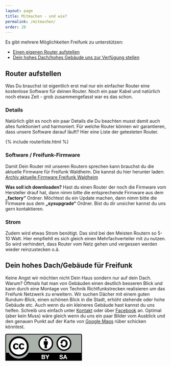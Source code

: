 ```yaml
---
layout: page
title: Mitmachen - und wie?
permalink: /mitmachen/
order: 20
---
```


Es gibt mehrere Möglichkeiten Freifunk zu unterstützen:


* [Einen eigenen Router aufstellen](#router-aufstellen)
* [Dein hohes Dach/hohes Gebäude uns zur Verfügung stellen](#dein-hohes-dachgebude-fr-freifunk)


## Router aufstellen

Was Du brauchst ist eigentlich erst mal nur ein einfacher Router eine kostenlose Software für deinen Router.
Noch ein paar Kabel und natürlich noch etwas Zeit - grob zusammengefasst war es das schon.

### Details
Natürlich gibt es noch ein paar Details die Du beachten musst damit auch alles funktioniert und harmoniert.
Für welche Router können wir garantieren, dass  unsere Software darauf läuft?
Hier eine Liste der getesteten Router.

{% include routerliste.html %}

### Software / Freifunk-Firmware

Damit Dein Router mit unseren Routern sprechen kann brauchst du die aktuelle Firmware für Freifunk Waldheim. Die kannst du
hier herunter laden: [Archiv aktuelle Firmware Freifunk Waldheim](http://firmware.freifunk-waldheim.de/waldheim)

**Was soll ich downloaden?**
Hast du einen Router der noch die Firmware vom Hersteller drauf hat, dann nimm bitte die entsprechende Firmware aus dem **&bdquo;factory&ldquo;** Ordner.
Möchtest du ein Update machen, dann nimm bitte die Firmware aus dem **&bdquo;sysupgrade&ldquo;** Ordner.
Bist du dir unsicher kannst du uns gern kontaktieren.

### Strom

Zudem wird etwas Strom benötigt. Das sind bei den Meisten Routern so 5-10 Watt. Hier empfiehlt es sich
gleich einen Mehrfachverteiler mit zu nutzen. So wird verhindert, dass Router vom Netz gehen und
vergessen werden wieder reinzustecken o.ä.




## Dein hohes Dach/Gebäude für Freifunk

Keine Angst wir möchten nicht Dein Haus sondern nur auf dein Dach. Warum?
Oftmals hat man von Gebäuden einen deutlich besseren Blick und kann durch eine Montage von Technik Richtfunkstrecken
realisieren um das Freifunk Netzwerk zu erweitern.
Wir suchen Dächer mit einem guten Rundum-Blick, einen schönen Blick in die Stadt, erhöht stehende oder hohe Gebäude etc.
Auch wenn du ein kleineres Gebäude hast kannst du uns helfen. Schreib uns einfach unter [Kontakt](/kontakt.html)
oder über [Facebook](https://www.facebook.com/groups/FreifunkMittelsachsen/) an. Optimal (aber kein Muss) wäre gleich wenn du uns ein  paar Bilder vom Ausblick und den genauen Punkt auf der Karte von [Google Maps](http://maps.google.com) rüber schicken könntest.


<a title="CC BY-SA Freifunk Dresden" href="http://creativecommons.org/licenses/by-sa/3.0/">
<img src="/img/by-sa.svg">
</a>
